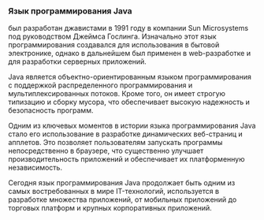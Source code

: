 ### Язык программирования Java 
был разработан джавистами в 1991 году в компании Sun Microsystems под руководством
Джеймса Гослинга.
Изначально этот язык программирования создавался для использования в бытовой электронике,
однако в дальнейшем был применен в web-разработке и для разработки серверных приложений.

Java является объектно-ориентированным языком программирования с поддержкой распределенного программирования и мультиплексированных потоков.
 Кроме того, он имеет строгую типизацию и сборку мусора, что обеспечивает высокую надежность и безопасность программ.

Одним из ключевых моментов в истории языка программирования Java стало его использование в разработке динамических
 веб-страниц и апплетов.
Это позволяет пользователям запускать программы непосредственно в браузере,
что существенно улучшает производительность приложений и обеспечивает их платформенную независимость.

Сегодня язык программирования Java продолжает быть одним из самых востребованных в мире IT-технологий,
используется в разработке множества приложений, от мобильных приложений до торговых платформ и крупных корпоративных приложений.